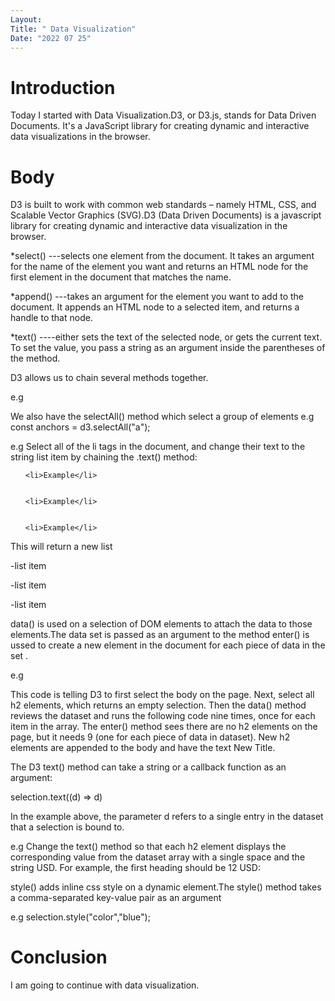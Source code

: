 ```yaml
---
Layout:
Title: " Data Visualization"
Date: "2022 07 25"
---
```


# Introduction
Today I started with  Data Visualization.D3, or D3.js, stands for Data Driven Documents. It's a JavaScript library for creating dynamic and interactive data visualizations in the browser.

# Body 
D3 is built to work with common web standards – namely HTML, CSS, and Scalable Vector Graphics (SVG).D3 (Data Driven Documents) is a javascript library for creating dynamic and  interactive data visualization in the browser.

*select() ---selects one element from the document. It takes an argument for the name of the element you want and returns an HTML node for the first element in the document that matches the name.

*append() ---takes an argument for the element you want to add to the document. It appends an HTML node to a selected item, and returns a handle to that node.

*text() ----either sets the text of the selected node, or gets the current text. To set the value, you pass a string as an argument inside the parentheses of the method.

D3 allows us to chain several methods together.

e.g <body>


  <script>


    // Add your code below this line


d3.select("body")


  .append("h1")


  .text("Learning D3")


    // Add your code above this line


  </script>


</body>


We also have the selectAll() method which select a group of elements
e.g const anchors = d3.selectAll("a");

e.g Select all of the li tags in the document, and change their text to the string list item by chaining the .text() method: 


<body>


  <ul>


    <li>Example</li>


    <li>Example</li>


    <li>Example</li>


  </ul>


  <script>


    // Add your code below this line


d3.selectAll("li")


  .text("list item")


    // Add your code above this line


  </script>


</body>


This will return a new list 


-list item


-list item


-list item


data() is used on a selection of DOM elements to attach the data to those elements.The data set is passed as an argument to the method
enter() is ussed to create a new element in the document for each piece of data in the set .


e.g <body>


  <script>


    const dataset = [12, 31, 22, 17, 25, 18, 29, 14, 9];


    // Add your code below this line


d3.select("body").selectAll("h2")


  .data(dataset)


  .enter()


  .append("h2")


  .text("New Title")


    // Add your code above this line


  </script>


</body>


This code is telling D3 to first select the body on the page. Next, select all h2 elements, which returns an empty selection. Then the data() method reviews the dataset and runs the following code nine times, once for each item in the array. The enter() method sees there are no h2 elements on the page, but it needs 9 (one for each piece of data in dataset). New h2 elements are appended to the body and have the text New Title.


The D3 text() method can take a string or a callback function as an argument:


selection.text((d) => d)


In the example above, the parameter d refers to a single entry in the dataset that a selection is bound to.

e.g Change the text() method so that each h2 element displays the corresponding value from the dataset array with a single space and the string USD. For example, the first heading should be 12 USD:


<body>


  <script>


    const dataset = [12, 31, 22, 17, 25, 18, 29, 14, 9];


    d3.select("body").selectAll("h2")


      .data(dataset)


      .enter()


      .append("h2")

      
      // Add your code below this line


   .text((d) => d +' USD');


      // Add your code above this line


  </script>
  

</body>


style() adds inline css style on a dynamic element.The style() method takes a comma-separated key-value pair as an argument

e.g selection.style("color","blue");

# Conclusion
I am going to continue with data visualization.